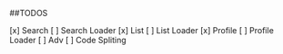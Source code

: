 

##TODOS

[x] Search
[ ] Search Loader
[x] List
[ ] List Loader
[x] Profile
[ ] Profile Loader
[ ] Adv
[ ] Code Spliting
